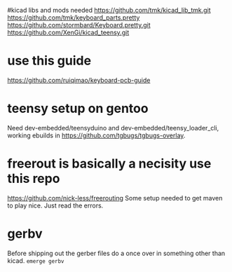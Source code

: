 #kicad libs and mods needed
https://github.com/tmk/kicad_lib_tmk.git
https://github.com/tmk/keyboard_parts.pretty
https://github.com/stormbard/Keyboard.pretty.git
https://github.com/XenGi/kicad_teensy.git
# use this guide
https://github.com/ruiqimao/keyboard-pcb-guide
# teensy setup on gentoo
Need dev-embedded/teensyduino and dev-embedded/teensy_loader_cli, working ebuilds in https://github.com/tgbugs/tgbugs-overlay.
# freerout is basically a necisity use this repo
https://github.com/nick-less/freerouting
Some setup needed to get maven to play nice. Just read the errors.
# gerbv
Before shipping out the gerber files do a once over in something other than kicad. `emerge gerbv`
